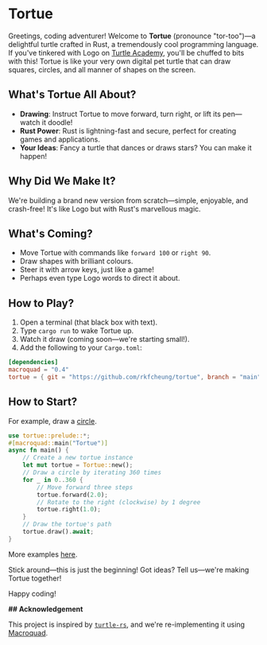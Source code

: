 # Tortue

Greetings, coding adventurer! Welcome to **Tortue** (pronounce "tor-too")—a delightful turtle crafted in Rust, a tremendously cool programming language. If you've tinkered with Logo on [Turtle Academy](https://turtleacademy.com), you'll be chuffed to bits with this! Tortue is like your very own digital pet turtle that can draw squares, circles, and all manner of shapes on the screen.

## What's Tortue All About?

- **Drawing**: Instruct Tortue to move forward, turn right, or lift its pen—watch it doodle!
- **Rust Power**: Rust is lightning-fast and secure, perfect for creating games and applications.
- **Your Ideas**: Fancy a turtle that dances or draws stars? You can make it happen!

## Why Did We Make It?

We're building a brand new version from scratch—simple, enjoyable, and crash-free! It's like Logo but with Rust's marvellous magic.

## What's Coming?

- Move Tortue with commands like `forward 100` or `right 90`.
- Draw shapes with brilliant colours.
- Steer it with arrow keys, just like a game!
- Perhaps even type Logo words to direct it about.

## How to Play?

1. Open a terminal (that black box with text).
2. Type `cargo run` to wake Tortue up.
3. Watch it draw (coming soon—we're starting small!).
4. Add the following to your `Cargo.toml`:

```toml
[dependencies]
macroquad = "0.4"
tortue = { git = "https://github.com/rkfcheung/tortue", branch = "main" }
```

## How to Start?

For example, draw a [circle](examples/src/circle.rs).

```rust
use tortue::prelude::*;
#[macroquad::main("Tortue")]
async fn main() {
    // Create a new tortue instance
    let mut tortue = Tortue::new();
    // Draw a circle by iterating 360 times
    for _ in 0..360 {
        // Move forward three steps
        tortue.forward(2.0);
        // Rotate to the right (clockwise) by 1 degree
        tortue.right(1.0);
    }
    // Draw the tortue's path
    tortue.draw().await;
}
```

More examples [here](examples/src/).

Stick around—this is just the beginning! Got ideas? Tell us—we're making Tortue together!

Happy coding!

**## Acknowledgement**

This project is inspired by [`turtle-rs`](https://turtle.rs), and we're re-implementing it using [Macroquad](https://macroquad.rs).
